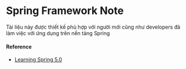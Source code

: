 # Spring Framework Note

Tài liệu này được thiết kế phù hợp với người mới cũng như developers đã làm việc với ứng dụng trên nền tảng Spring

#### Reference
- [Learning Spring 5.0](https://www.amazon.com/Learning-Spring-5-0-Tejaswini-Mandar/dp/1787120341/ref=sr_1_3?ie=UTF8&qid=1519957842&sr=8-3&keywords=spring+learning+5&dpID=41thJRapzIL&preST=_SX258_BO1,204,203,200_QL70_&dpSrc=srch)
